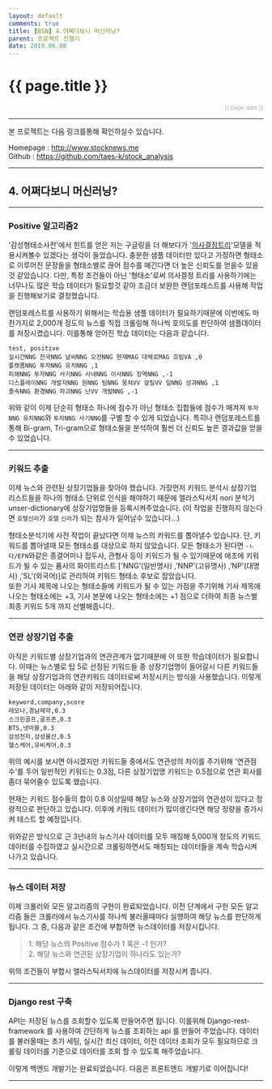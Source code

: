 ```yaml
---
layout: default
comments: true
title: [BSN] 4.어쩌다보니 머신러닝?
parent: 프로젝트 진행기
date: 2019.06.08
---
```


<h1>{{ page.title }}</h1>  
<div style="text-align:right; font-size:11px; color:#aaa">{{ page.date }} </div>

---

본 프로젝트는 다음 링크를통해 확인하실수 있습니다.  
  
Homepage : <http://www.stocknews.me>  
Github : <https://github.com/taes-k/stock_analysis>  

---

## 4. 어쩌다보니 머신러닝?

---

### Positive 알고리즘2

'감성형태소사전'에서 힌트를 얻은 저는 구글링을 더 해보다가 '[의사결정트리](https://ko.wikipedia.org/wiki/결정_트리_학습법)'모델을 적용시켜볼수 있겠다는 생각이 들었습니다. 충분한 샘플 데이터만 있다고 가정하면 형태소로 이루어진 문장들을 형태소별로 끊어 점수를 매긴다면 더 높은 신뢰도를 얻을수 있을것 같았습니다. 다만, 특정 조건들이 아닌 '형태소'로써 의사결정 트리를 사용하기에는 너무나도 많은 학습 데이터가 필요할것 같아 조금더 보완한 랜덤포레스트를 사용해 작업을 진행해보기로 결정했습니다.  
  
랜덤포레스트를 사용하기 위해서는 학습용 샘플 데이터가 필요하기때문에 이번에도 마찬가지로 2,000개  정도의 뉴스를 직접 크롤링해 하나씩  호의도를 판단하여 샘플데이터를 저장시켰습니다. 이를통해 얻어진 학습 데이터는 다음과 같습니다.  
  
```
test, positive
실시간NNG 전국NNG 날씨NNG 오전NNG 현재MAG 대체로MAG 흐림VA ,0
플랫폼NNG 투자NNG 유치NNG ,1
피해NNG 투자NNG 사기NNG 사내NNG 이사NNG 징역NNG ,-1
디스플레이NNG 개발자NNG 원NNG 팀NNG 뭉쳐VV 걸릴VV 일NNG 성과NNG ,1
졸속NNG 환경NNG 파괴NNG 난VV 개발NNG ,-1
```
  
위와 같이 이제 단순히 형태소 하나에 점수가 아닌 형태소 집합들에 점수가 매겨져 `투자NNG 유치NNG`와 `투자NNG 사기NNG`를 구별 할 수 있게 되었습니다. 특히나 랜덤포레스트를 통해 Bi-gram, Tri-gram으로 형태소들을 분석하여 훨씬 더 신뢰도 높은 결과값을 얻을 수 있었습니다.    

---

### 키워드 추출

이제 뉴스와 관련된 상장기업들을 찾아야 했습니다. 가장먼저 키워드 분석시 상장기업 리스트들을 하나의 형태소 단위로 인식을 해야하기 때문에 엘라스틱서치 nori 분석기 unser-dictionary에 상장기업명들을 등록시켜주었습니다. (이 작업을 진행하지 않는다면 `호텔신라`가 `호텔`  `신라`가 되는 참사가 일어날수 있습니다...) 
  
형태소분석기에 사전 작업이 끝났다면 이제 뉴스의 키워드를 뽑아낼수 있습니다. 단, 키워드를 뽑아낼때 모든 형태소를 대상으로 하지 않았습니다. 모든 형태소가 된다면 `-ㄴ다/EFN`와같은 종결어미나 접두사, 관형사 등이 키워드가 될 수 있기때문에 애초에 키워드가 될 수 있는 품사의 화이트리스트 ['NNG'(일반명사) ,'NNP'(고유명사) ,'NP'(대명사) ,'SL'(외국어)]로 관리하여 키워드 형태소 후보로 잡았습니다.  
또한 기사 제목에 나오는 형태소들에 키워드가 될 수 있는 가점을 주기위해 기사 제목에 나오는 형태소에는 +3, 기사 본문에 나오는 형태소에는 +1 점으로 더하여 최종 뉴스별 최종 키워드 5개 까지 선별해줍니다.   
  
---

### 연관 상장기업 추출
  
아직은 키워드별 상장기업과의 연관관계가 없기때문에 이 또한 학습데이터가 필요합니다. 이때는 뉴스별로 탑 5로 선정된 키워드들 중 상장기업명이 들어갈시 다른 키워드들을 해당 상장기업과의 연관키워드 데이터로써 저장시키는 방식을 사용했습니다. 이렇게 저장된 데이터는 아래와 같이 저장되어집니다.  

```
keyword,company,score
레모나,경남제약,0.3
스크린골프,골프존,0.3
BTS,넷마블,0.3
삼성전자,삼성물산,0.5
헬스케어,유비케어,0.3
```
  
위의 예시를 보시면 아시겠지만 키워드들 중에서도 연관성의 차이를 주기위해 '연관점수'를 두어 일반적인 키워드는 0.3점, 다른 상장기업명 키워드는 0.5점으로 연관 회사를 좀더 묶어줄수 있도록 했습니다.  
  
현재는 키워드 점수들의 합이 0.8 이상일때 해당 뉴스와 상장기업의 연관성이 있다고 정량적으로 판단하고 있습니다. 이후에 키워드 데이터가 많이생긴다면 해당 정량을 증가시켜 테스트 할 예정입니다.  
  
위와같은 방식으로 근 3년내의 뉴스기사 데이터를 모두 매칭해 5,000개 정도의 키워드 데이터를 수집하였고 실시간으로 크롤링하면서도 매칭되는 데이터들을 계속 학습시켜나가고 있습니다.  
  
---

### 뉴스 데이터 저장

이제 크롤러와 모든 알고리즘의 구현이 완료되었습니다. 이전 단계에서 구한 모든 알고리즘 들은 크롤러에서 뉴스기사를 하나씩 불러올때마다 실행하여 해당 뉴스를 판단하게 됩니다. 그 중,  다음과 같은 조건에 부합하면 뉴스데이터를 저장시킵니다.  

> 1\. 해당 뉴스의  Positive 점수가 1 혹은 -1 인가?  
> 2\. 해당 뉴스와 연관된 상장기업이 하나라도 있는가?  

위의 조건들이 부합시 엘라스틱서치에 뉴스데이터를 저장시켜 줍니다. 

---

### Django rest 구축

API는 저장된 뉴스를 조회할수 있도록 만들어주면 됩니다. 이를위해 Django-rest-framework 를 사용하여 간단하게 뉴스를 조회하는 api 를 만들어 주었습니다. 데이터를 불러올때는 초기 세팅, 실시간 최신 데이터, 이전 데이터 조회가 모두 필요하므로 크롤링 데이터를 기준으로 데이터를 조회 할 수 있도록 해주었습니다.   
  
이렇게 백엔드 개발기는 완료되었습니다. 다음은 프론트엔드 개발기로 이어집니다!

---
